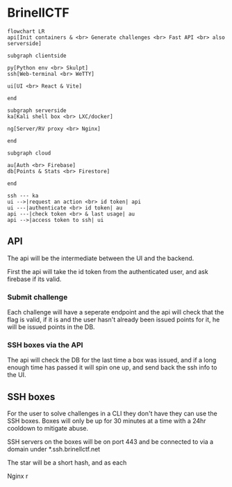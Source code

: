 # BrinellCTF

```mermaid
flowchart LR
api[Init containers & <br> Generate challenges <br> Fast API <br> also serverside]

subgraph clientside 

py[Python env <br> Skulpt]
ssh[Web-terminal <br> WeTTY]

ui[UI <br> React & Vite]

end

subgraph serverside
ka[Kali shell box <br> LXC/docker]

ng[Server/RV proxy <br> Nginx]

end

subgraph cloud

au[Auth <br> Firebase] 
db[Points & Stats <br> Firestore]

end

ssh --- ka
ui -->|request an action <br> id token| api
ui ---|authenticate <br> id token| au 
api ---|check token <br> & last usage| au
api -->|access token to ssh| ui 

```

## API

The api will be the intermediate between the UI and the backend.

First the api will take the id token from the authenticated user, and ask firebase if its valid.


### Submit challenge

Each challenge will have a seperate endpoint and the api will check that the flag is valid, if it is and the user hasn't already been issued points for it, he will be issued points in the DB. 

### SSH boxes via the API

The api will check the DB for the last time a box was issued, and if a long enough time has passed it will spin one up, and send back the ssh info to the UI.

## SSH boxes 

For the user to solve challenges in a CLI they don't have they can use the SSH boxes. Boxes will only be up for 30 minutes at a time with a 24hr cooldown to mitigate abuse.

SSH servers on the boxes will be on port 443 and be connected to via a domain under *.ssh.brinellctf.net

The star will be a short hash, and as each 

Nginx r